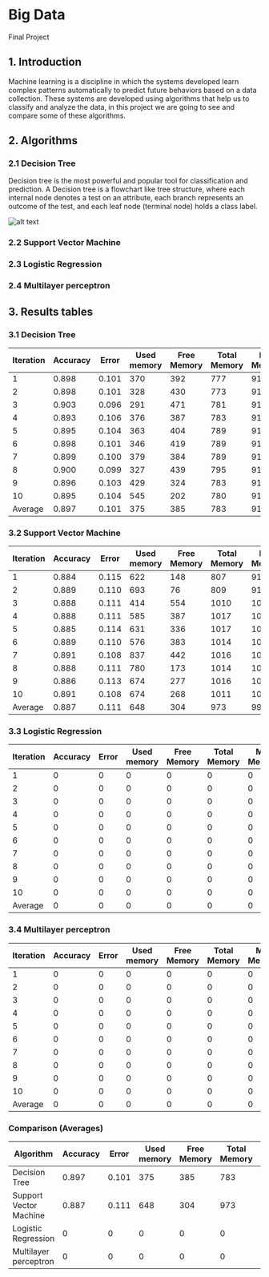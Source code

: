 # Big Data
Final Project


## 1. Introduction

Machine learning is a discipline in which the systems developed learn complex patterns automatically to predict future behaviors
based on a data collection. These systems are developed using algorithms that help us to classify and analyze the data, in this 
project we are going to see and compare some of these algorithms. 

## 2. Algorithms
### 2.1 Decision Tree
Decision tree is the most powerful and popular tool for classification and prediction. A Decision tree is a flowchart like tree structure, where each internal node denotes a test on an attribute, each branch represents an outcome of the test, and each leaf node (terminal node) holds a class label.

![alt text](https://cdn.analyticsvidhya.com/wp-content/uploads/2020/05/rfc_vs_dt11.png)

### 2.2 Support Vector Machine


### 2.3 Logistic Regression



### 2.4 Multilayer perceptron



## 3. Results tables
### 3.1 Decision Tree
| Iteration | Accuracy | Error | Used memory | Free Memory | Total Memory | Max Memory | Time (seconds)
| ----------- | ----------- | ----------- | ----------- | ----------- | ----------- | ----------- | ----------- |
| 1 | 0.898 | 0.101 | 370 | 392 | 777 | 910 | 21.202 |
| 2 | 0.898 | 0.101 | 328 | 430 | 773 | 910 | 10.895 |
| 3 | 0.903 | 0.096 | 291 | 471 | 781 | 910 | 10.712 |
| 4 | 0.893 | 0.106 | 376 | 387 | 783 | 910 | 10.182 |
| 5 | 0.895 | 0.104 | 363 | 404 | 789 | 910 | 12.119 |
| 6 | 0.898 | 0.101 | 346 | 419 | 789 | 910 | 10.432 |
| 7 | 0.899 | 0.100 | 379 | 384 | 789 | 910 | 10.830 |
| 8 | 0.900 | 0.099 | 327 | 439 | 795 | 910 | 11.301 |
| 9 | 0.896 | 0.103 | 429 | 324 | 783 | 910 | 11.554 |
| 10 | 0.895 | 0.104 | 545 | 202 | 780 | 910 | 12.521 |
| Average | 0.897 | 0.101 | 375  | 385  | 783  | 910  | 12.174 |

### 3.2 Support Vector Machine
| Iteration | Accuracy | Error | Used memory | Free Memory | Total Memory | Max Memory | Time (seconds)
| ----------- | ----------- | ----------- | ----------- | ----------- | ----------- | ----------- | ----------- |
| 1 | 0.884 | 0.115 | 622 | 148 | 807 | 910 | 43.909 |
| 2 | 0.889 | 0.110 | 693 | 76 | 809 | 910 | 42.054 |
| 3 | 0.888 | 0.111 | 414 | 554 | 1010 | 1010 | 43.366 |
| 4 | 0.888 | 0.111 | 585 | 387 | 1017 | 1017 | 42.792 |
| 5 | 0.885 | 0.114 | 631 | 336 | 1017 | 1017 | 40.480 |
| 6 | 0.889 | 0.110 | 576 | 383 | 1014 | 1014 | 49.535 |
| 7 | 0.891 | 0.108 | 837 | 442 | 1016 | 1016 | 37.485 |
| 8 | 0.888 | 0.111 | 780 | 173 | 1014 | 1015 | 43.786 |
| 9 | 0.886 | 0.113 | 674 | 277 | 1016 | 1016 | 44.357 |
| 10 | 0.891 | 0.108 | 674 | 268 | 1011 | 1013 | 39.460 |
| Average | 0.887 | 0.111  | 648  | 304  | 973  | 994  | 42.722 |


### 3.3 Logistic Regression 
| Iteration | Accuracy | Error | Used memory | Free Memory | Total Memory | Max Memory | Time (seconds)
| ----------- | ----------- | ----------- | ----------- | ----------- | ----------- | ----------- | ----------- |
| 1	| 0 | 0 |	0 |	0 |	0 |	0 | 0 |
| 2	| 0 |	0 |	0	| 0 |	0 |	0 | 0 |
| 3 |	0	| 0 | 0	| 0 |	0 |	0 | 0 |
| 4 |	0 |	0 |	0 |	0 |	0 |	0 | 0 |
| 5	| 0	| 0	| 0 |	0 |	0 |	0 | 0 |
| 6	| 0	| 0	| 0	|	0 |	0 |	0 | 0 |
| 7	| 0 |	0 |	0 |	0 |	0 |	0 | 0 |
| 8	| 0 |	0 |	0 |	0 |	0 |	0 | 0 |
| 9	| 0 |	0 |	0 |	0 |	0 |	0 | 0 |
| 10 | 0 | 0 | 0 | 0 | 0 | 0 | 0 |
| Average | 0 | 0 | 0  | 0 | 0 | 0  | 0 |

### 3.4 Multilayer perceptron 

| Iteration | Accuracy | Error | Used memory | Free Memory | Total Memory | Max Memory | Time (seconds)
| ----------- | ----------- | ----------- | ----------- | ----------- | ----------- | ----------- | ----------- |
| 1 |	0	| 0 |	0 |	0 |	0 |	0 | 0 |
| 2 |	0 |	0 |	0 |	0 |	0 |	0 | 0 |
| 3 |	0 |	0	| 0 |	0 |	0 |	0 | 0 |
| 4 |	0 |	0 |	0 |	0 |	0 |	0 | 0 |
| 5 |	0	| 0	| 0 |	0 |	0 |	0 | 0 |
| 6	| 0	| 0	| 0 |	0 |	0 |	0 | 0 |
| 7	| 0	| 0	| 0 |	0 |	0 |	0 | 0 |
| 8 |	0	| 0	| 0 |	0 |	0 |	0 | 0 |
| 9	| 0 |	0 |	0 |	0 |	0 |	0 | 0 |
| 10 | 0 | 0 | 0 | 0 | 0 | 0 | 0 |
| Average |	0 |	0	| 0	|	0	| 0	| 0 | 0 |

### Comparison (Averages)
| Algorithm | Accuracy | Error | Used memory | Free Memory | Total Memory | Max Memory | Time (seconds)
| ----------- | ----------- | ----------- | ----------- | ----------- | ----------- | ----------- | ----------- |
| Decision Tree | 0.897 | 0.101 | 375  | 385  | 783  | 910  | 12.174 |
| Support Vector Machine |0.887 | 0.111  | 648  | 304  | 973  | 994  | 42.722 |
| Logistic Regression |	0 | 0 | 0 |	0 | 0 |	0 | 0 |
| Multilayer perceptron |	0 |	0 |	0 | 0 | 0 |	0 | 0 |
